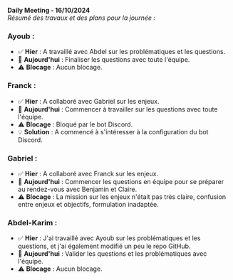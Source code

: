 **Daily Meeting - 16/10/2024**  
*Résumé des travaux et des plans pour la journée :*

### Ayoub :
- ✅ **Hier** : A travaillé avec Abdel sur les problématiques et les questions.  
- 📝 **Aujourd'hui** : Finaliser les questions avec toute l'équipe.  
- ⚠️ **Blocage** : Aucun blocage.

### Franck :
- ✅ **Hier** : A collaboré avec Gabriel sur les enjeux.  
- 📝 **Aujourd'hui** : Commencer à travailler sur les questions avec toute l'équipe.  
- ⚠️ **Blocage** : Bloqué par le bot Discord.  
- 💡 **Solution** : A commencé à s'intéresser à la configuration du bot Discord.

### Gabriel :
- ✅ **Hier** : A collaboré avec Franck sur les enjeux.  
- 📝 **Aujourd'hui** : Commencer les questions en équipe pour se préparer au rendez-vous avec Benjamin et Claire.  
- ⚠️ **Blocage** : La mission sur les enjeux n'était pas très claire, confusion entre enjeux et objectifs, formulation inadaptée.

### Abdel-Karim :
- ✅ **Hier** : J'ai travaillé avec Ayoub sur les problématiques et les questions, et j'ai également modifié un peu le repo GitHub.  
- 📝 **Aujourd'hui** : Valider les questions et les problématiques avec l'équipe.  
- ⚠️ **Blocage** : Aucun blocage.

